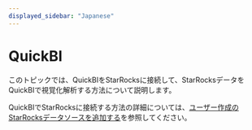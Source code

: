```yaml
---
displayed_sidebar: "Japanese"
---
```


# QuickBI

このトピックでは、QuickBIをStarRocksに接続して、StarRocksデータをQuickBIで視覚化解析する方法について説明します。

QuickBIでStarRocksに接続する方法の詳細については、[ユーザー作成のStarRocksデータソースを追加する](https://www.alibabacloud.com/help/ja/quick-bi/user-guide/add-a-user-created-starrocks-data-source)を参照してください。
